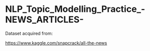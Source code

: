 # NLP_Topic_Modelling_Practice_-NEWS_ARTICLES-

Dataset acquired from:

https://www.kaggle.com/snapcrack/all-the-news

